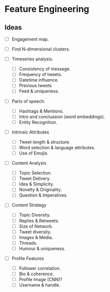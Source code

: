 # Feature Engineering

## Ideas

- [ ] Engagement map.

- [ ] Find N-dimensional clusters.

- [ ] Timeseries analysis.
    - [ ] Consistency of message.
    - [ ] Frequency of tweets.
    - [ ] Datetime influence.
    - [ ] Previous tweets
    - [ ] Feed & uniqueness.

- [ ] Parts of speech.
    - [ ] Hashtags & Mentions.
    - [ ] Intro and conclussion (word embeddings).
    - [ ] Entity Recognition.

- [ ] Intrinsic Attributes
    - [ ] Tweet length & structure.
    - [ ] Word selection & language attributes.
    - [ ] Use of Emojis.

- [ ] Content Analysis
    - [ ] Topic Selection.
    - [ ] Tweet Delivery.
    - [ ] Idea & Simplicity.
    - [ ] Novelty & Originality.
    - [ ] Question & Imperatives.

- [ ] Content Strategy
    - [ ] Topic Diversity.
    - [ ] Replies & Retweets.
    - [ ] Size of Network.
    - [ ] Tweet diversity.
    - [ ] Images & Media. 
    - [ ] Threads.
    - [ ] Humour & uniqueness.

- [ ] Profile Features
    - [ ] Follower correlation.
    - [ ] Bio & coherence.
    - [ ] Profile Image (CNN)?
    - [ ] Username & handle.
